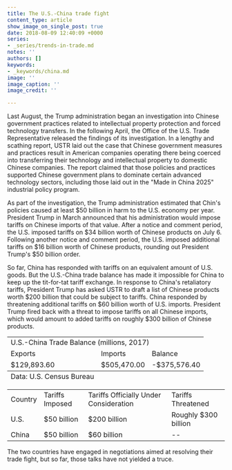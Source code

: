 ```yaml
---
title: The U.S.-China trade fight
content_type: article
show_image_on_single_post: true
date: 2018-08-09 12:40:09 +0000
series:
- _series/trends-in-trade.md
notes: ''
authors: []
keywords:
- _keywords/china.md
image: ''
image_caption: ''
image_credit: ''

---
```

Last August, the Trump administration began an investigation into Chinese government practices related to intellectual property protection and forced technology transfers. In the following April, the Office of the U.S. Trade Representative released the findings of its investigation. In a lengthy and scathing report, USTR laid out the case that Chinese government measures and practices result in American companies operating there being coerced into transferring their technology and intellectual property to domestic Chinese companies. The report claimed that those policies and practices supported Chinese government plans to dominate certain advanced technology sectors, including those laid out in the "Made in China 2025" industrial policy program.

As part of the investigation, the Trump administration estimated that Chin's policies caused at least $50 billion in harm to the U.S. economy per year. President Trump in March announced that his administration would impose tariffs on Chinese imports of that value. After a notice and comment period, the U.S. imposed tariffs on $34 billion worth of Chinese products on July 6. Following another notice and comment period, the U.S. imposed additional tariffs on $16 billion worth of Chinese products, rounding out President Trump's $50 billion order.

So far, China has responded with tariffs on an equivalent amount of U.S. goods. But the U.S.-China trade balance has made it impossible for China to keep up the tit-for-tat tariff exchange. In response to China's retaliatory tariffs, President Trump has asked USTR to draft a list of Chinese products worth $200 billion that could be subject to tariffs. China responded by threatening additional tariffs on $60 billion worth of U.S. imports. President Trump fired back with a threat to impose tariffs on all Chinese imports, which would amount to added tariffs on roughly $300 billion of Chinese products.

<table>
  <tbody>
    <tr>
      <td colspan="3">
        U.S.-China Trade Balance (millions, 2017)
      </td>
    </tr>
    <tr>
      <td>
        Exports
      </td>
      <td>
        Imports
      </td>
      <td>
        Balance
      </td>
    </tr>
    <tr>
      <td>
        $129,893.60
      </td>
      <td>
        $505,470.00
      </td>
      <td>
        -$375,576.40
      </td>
    </tr>
  </tbody>
  <tfoot>
    <tr>
      <td>
        Data: U.S. Census Bureau
      </td>
    </tr>
  </tfoot>
</table>
 
  
<table>
  <tbody>
    <tr>
      <td>
        Country
      </td>
      <td>
        Tariffs Imposed
      </td>
      <td>
        Tariffs Officially Under Consideration
      </td>
      <td>
        Tariffs Threatened
      </td>
    </tr>
    <tr>
      <td>
        U.S.
      </td>
      <td>
        $50 billion
      </td>
      <td>
        $200 billion
      </td>
      <td>
        Roughly $300 billion
      </td>
    </tr>
    <tr>
      <td>
        China
      </td>
      <td>
        $50 billion
      </td>
      <td>
        $60 billion
      </td>
      <td>
        --
      </td>
    </tr>
  </tbody>
</table>


The two countries have engaged in negotiations aimed at resolving their trade fight, but so far, those talks have not yielded a truce.